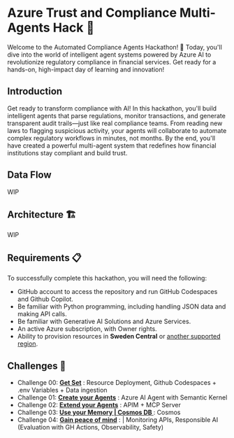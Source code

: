 
# Azure Trust and Compliance Multi-Agents Hack 🤖

Welcome to the Automated Compliance Agents Hackathon! 🏦 Today, you'll dive into the world of intelligent agent systems powered by Azure AI to revolutionize regulatory compliance in financial services. Get ready for a hands-on, high-impact day of learning and innovation!

## Introduction 

Get ready to transform compliance with AI! In this hackathon, you'll build intelligent agents that parse regulations, monitor transactions, and generate transparent audit trails—just like real compliance teams. From reading new laws to flagging suspicious activity, your agents will collaborate to automate complex regulatory workflows in minutes, not months. By the end, you'll have created a powerful multi-agent system that redefines how financial institutions stay compliant and build trust. 


## Data Flow
WIP

## Architecture 🏗️
WIP



## Requirements 📋
To successfully complete this hackathon, you will need the following:

- GitHub account to access the repository and run GitHub Codespaces and Github Copilot. 
- Be familiar with Python programming, including handling JSON data and making API calls.​ 
- Be familiar with Generative AI Solutions and Azure  Services. 
- An active Azure subscription, with Owner rights. 
- Ability to provision resources in **Sweden Central** or [another supported region](https://learn.microsoft.com/en-us/azure/ai-foundry/openai/concepts/models?tabs=global-standard%2Cstandard-chat-completions#global-standard-model-availability). 

## Challenges 🚩

- Challenge 00: **[Get Set](challenge-0/readme.md)** : Resource Deployment, Github Codespaces + .env Variables + Data ingestion
- Challenge 01: **[Create your Agents](challenge-1/readme.md)** : Azure AI Agent with Semantic Kernel
- Challenge 02: **[Extend your Agents](challenge-2/readme.md)** : APIM + MCP Server
- Challenge 03: **[Use your Memory | Cosmos DB ](challenge-3/readme.md)** : Cosmos
- Challenge 04: **[Gain peace of mind](challenge-4/readme.md)** : | Monitoring APIs, Responsible AI (Evaluation with GH Actions, Observability, Safety)
